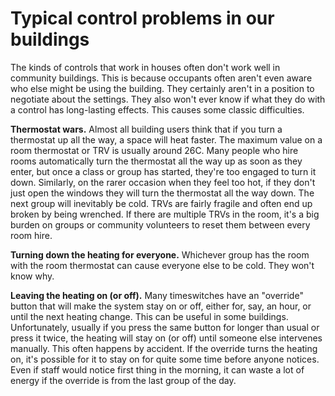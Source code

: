 # Typical control problems in our buildings

The kinds of controls that work in houses often don't work well in community buildings.  This is because occupants often aren't even aware who else might be using the building.  They certainly aren't in a position to negotiate about the settings.  They also won't ever know if what they do with a control has long-lasting effects.  This causes some classic difficulties.

**Thermostat wars.** Almost all building users think that if you turn a thermostat up all the way, a space will heat faster.  The maximum value on a room thermostat or TRV is usually around 26C.  Many people who hire rooms automatically turn the thermostat all the way up as soon as they enter, but once a class or group has started, they're too engaged to turn it down.  Similarly, on the rarer occasion when they feel too hot, if they don't just open the windows they will turn the thermostat all the way down.  The next group will inevitably be cold.  TRVs are fairly fragile and often end up broken by being wrenched.  If there are multiple TRVs in the room, it's a big burden on groups or community volunteers to reset them between every room hire.

**Turning down the heating for everyone.** Whichever group has the room with the room thermostat can cause everyone else to be cold.  They won't know why.

**Leaving the heating on (or off).**  Many timeswitches have an "override" button that will make the system stay on or off, either for, say, an hour, or until the next heating change.  This can be useful in some buildings.  Unfortunately, usually if you press the same button for longer than usual or press it twice, the heating will stay on (or off) until someone else intervenes manually.  This often happens by accident.  If the override turns the heating on, it's possible for it to stay on for quite some time before anyone notices.  Even if staff would notice first thing in the morning, it can waste a lot of energy if the override is from the last group of the day. 


